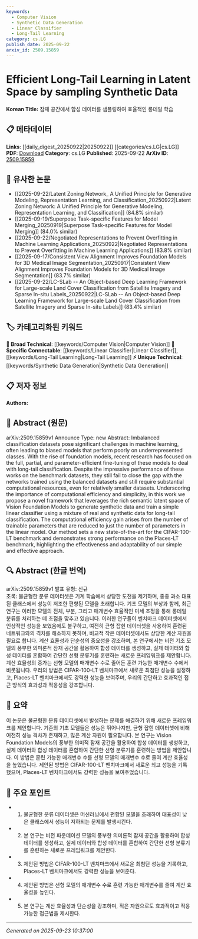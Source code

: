 ```yaml
---
keywords:
  - Computer Vision
  - Synthetic Data Generation
  - Linear Classifier
  - Long-Tail Learning
category: cs.LG
publish_date: 2025-09-22
arxiv_id: 2509.15859
---
```


<!-- KEYWORD_LINKING_METADATA:
{
  "processed_timestamp": "2025-09-23T10:37:00.028647",
  "vocabulary_version": "1.0",
  "selected_keywords": [
    "Computer Vision",
    "Synthetic Data Generation",
    "Linear Classifier",
    "Long-Tail Learning"
  ],
  "rejected_keywords": [],
  "similarity_scores": {
    "Computer Vision": 0.78,
    "Synthetic Data Generation": 0.81,
    "Linear Classifier": 0.79,
    "Long-Tail Learning": 0.84
  },
  "extraction_method": "AI_prompt_based",
  "budget_applied": true,
  "candidates_json": {
    "candidates": [
      {
        "surface": "Vision Foundation Models",
        "canonical": "Computer Vision",
        "aliases": [
          "Vision Models",
          "Vision Foundation"
        ],
        "category": "broad_technical",
        "rationale": "Links to the broader field of computer vision, which is crucial for understanding the context of the paper.",
        "novelty_score": 0.45,
        "connectivity_score": 0.88,
        "specificity_score": 0.65,
        "link_intent_score": 0.78
      },
      {
        "surface": "synthetic data",
        "canonical": "Synthetic Data Generation",
        "aliases": [
          "generated data",
          "artificial data"
        ],
        "category": "unique_technical",
        "rationale": "Synthetic data generation is a unique approach highlighted in the paper for addressing imbalanced datasets.",
        "novelty_score": 0.72,
        "connectivity_score": 0.67,
        "specificity_score": 0.82,
        "link_intent_score": 0.81
      },
      {
        "surface": "linear classifier",
        "canonical": "Linear Classifier",
        "aliases": [
          "linear model"
        ],
        "category": "specific_connectable",
        "rationale": "A linear classifier is a specific technique used in the proposed framework, relevant for linking technical methods.",
        "novelty_score": 0.48,
        "connectivity_score": 0.75,
        "specificity_score": 0.78,
        "link_intent_score": 0.79
      },
      {
        "surface": "long-tail classification",
        "canonical": "Long-Tail Learning",
        "aliases": [
          "long-tail distribution",
          "tail-end classification"
        ],
        "category": "specific_connectable",
        "rationale": "Long-tail classification is a central theme of the paper, connecting to specialized learning challenges.",
        "novelty_score": 0.55,
        "connectivity_score": 0.82,
        "specificity_score": 0.85,
        "link_intent_score": 0.84
      }
    ],
    "ban_list_suggestions": [
      "benchmark datasets",
      "computational resources"
    ]
  },
  "decisions": [
    {
      "candidate_surface": "Vision Foundation Models",
      "resolved_canonical": "Computer Vision",
      "decision": "linked",
      "scores": {
        "novelty": 0.45,
        "connectivity": 0.88,
        "specificity": 0.65,
        "link_intent": 0.78
      }
    },
    {
      "candidate_surface": "synthetic data",
      "resolved_canonical": "Synthetic Data Generation",
      "decision": "linked",
      "scores": {
        "novelty": 0.72,
        "connectivity": 0.67,
        "specificity": 0.82,
        "link_intent": 0.81
      }
    },
    {
      "candidate_surface": "linear classifier",
      "resolved_canonical": "Linear Classifier",
      "decision": "linked",
      "scores": {
        "novelty": 0.48,
        "connectivity": 0.75,
        "specificity": 0.78,
        "link_intent": 0.79
      }
    },
    {
      "candidate_surface": "long-tail classification",
      "resolved_canonical": "Long-Tail Learning",
      "decision": "linked",
      "scores": {
        "novelty": 0.55,
        "connectivity": 0.82,
        "specificity": 0.85,
        "link_intent": 0.84
      }
    }
  ]
}
-->

# Efficient Long-Tail Learning in Latent Space by sampling Synthetic Data

**Korean Title:** 잠재 공간에서 합성 데이터를 샘플링하여 효율적인 롱테일 학습

## 📋 메타데이터

**Links**: [[daily_digest_20250922|20250922]] [[categories/cs.LG|cs.LG]]
**PDF**: [Download](https://arxiv.org/pdf/2509.15859.pdf)
**Category**: cs.LG
**Published**: 2025-09-22
**ArXiv ID**: [2509.15859](https://arxiv.org/abs/2509.15859)

## 🔗 유사한 논문
- [[2025-09-22/Latent Zoning Network_ A Unified Principle for Generative Modeling, Representation Learning, and Classification_20250922|Latent Zoning Network: A Unified Principle for Generative Modeling, Representation Learning, and Classification]] (84.8% similar)
- [[2025-09-19/Superpose Task-specific Features for Model Merging_20250919|Superpose Task-specific Features for Model Merging]] (84.0% similar)
- [[2025-09-22/Negotiated Representations to Prevent Overfitting in Machine Learning Applications_20250922|Negotiated Representations to Prevent Overfitting in Machine Learning Applications]] (83.8% similar)
- [[2025-09-17/Consistent View Alignment Improves Foundation Models for 3D Medical Image Segmentation_20250917|Consistent View Alignment Improves Foundation Models for 3D Medical Image Segmentation]] (83.7% similar)
- [[2025-09-22/LC-SLab -- An Object-based Deep Learning Framework for Large-scale Land Cover Classification from Satellite Imagery and Sparse In-situ Labels_20250922|LC-SLab -- An Object-based Deep Learning Framework for Large-scale Land Cover Classification from Satellite Imagery and Sparse In-situ Labels]] (83.4% similar)

## 🏷️ 카테고리화된 키워드
**🧠 Broad Technical**: [[keywords/Computer Vision|Computer Vision]]
**🔗 Specific Connectable**: [[keywords/Linear Classifier|Linear Classifier]], [[keywords/Long-Tail Learning|Long-Tail Learning]]
**⚡ Unique Technical**: [[keywords/Synthetic Data Generation|Synthetic Data Generation]]

## 📋 저자 정보

**Authors:** 

## 📄 Abstract (원문)

arXiv:2509.15859v1 Announce Type: new 
Abstract: Imbalanced classification datasets pose significant challenges in machine learning, often leading to biased models that perform poorly on underrepresented classes. With the rise of foundation models, recent research has focused on the full, partial, and parameter-efficient fine-tuning of these models to deal with long-tail classification. Despite the impressive performance of these works on the benchmark datasets, they still fail to close the gap with the networks trained using the balanced datasets and still require substantial computational resources, even for relatively smaller datasets. Underscoring the importance of computational efficiency and simplicity, in this work we propose a novel framework that leverages the rich semantic latent space of Vision Foundation Models to generate synthetic data and train a simple linear classifier using a mixture of real and synthetic data for long-tail classification. The computational efficiency gain arises from the number of trainable parameters that are reduced to just the number of parameters in the linear model. Our method sets a new state-of-the-art for the CIFAR-100-LT benchmark and demonstrates strong performance on the Places-LT benchmark, highlighting the effectiveness and adaptability of our simple and effective approach.

## 🔍 Abstract (한글 번역)

arXiv:2509.15859v1 발표 유형: 신규  
초록: 불균형한 분류 데이터셋은 기계 학습에서 상당한 도전을 제기하며, 종종 과소 대표된 클래스에서 성능이 저조한 편향된 모델을 초래합니다. 기초 모델의 부상과 함께, 최근 연구는 이러한 모델의 전체, 부분, 그리고 매개변수 효율적인 미세 조정을 통해 롱테일 분류를 처리하는 데 초점을 맞추고 있습니다. 이러한 연구들이 벤치마크 데이터셋에서 인상적인 성능을 보였음에도 불구하고, 여전히 균형 잡힌 데이터셋을 사용하여 훈련된 네트워크와의 격차를 해소하지 못하며, 비교적 작은 데이터셋에서도 상당한 계산 자원을 필요로 합니다. 계산 효율성과 단순성의 중요성을 강조하며, 본 연구에서는 비전 기초 모델의 풍부한 의미론적 잠재 공간을 활용하여 합성 데이터를 생성하고, 실제 데이터와 합성 데이터를 혼합하여 간단한 선형 분류기를 훈련하는 새로운 프레임워크를 제안합니다. 계산 효율성의 증가는 선형 모델의 매개변수 수로 줄어든 훈련 가능한 매개변수 수에서 비롯됩니다. 우리의 방법은 CIFAR-100-LT 벤치마크에서 새로운 최첨단 성능을 설정하고, Places-LT 벤치마크에서도 강력한 성능을 보여주며, 우리의 간단하고 효과적인 접근 방식의 효과성과 적응성을 강조합니다.

## 📝 요약

이 논문은 불균형한 분류 데이터셋에서 발생하는 문제를 해결하기 위해 새로운 프레임워크를 제안합니다. 기존의 기초 모델들은 성능은 뛰어나지만, 균형 잡힌 데이터셋에 비해 여전히 성능 격차가 존재하고, 많은 계산 자원이 필요합니다. 본 연구는 Vision Foundation Models의 풍부한 의미적 잠재 공간을 활용하여 합성 데이터를 생성하고, 실제 데이터와 합성 데이터를 혼합하여 간단한 선형 분류기를 훈련하는 방법을 제안합니다. 이 방법은 훈련 가능한 매개변수 수를 선형 모델의 매개변수 수로 줄여 계산 효율성을 높였습니다. 제안된 방법은 CIFAR-100-LT 벤치마크에서 새로운 최고 성능을 기록했으며, Places-LT 벤치마크에서도 강력한 성능을 보여주었습니다.

## 🎯 주요 포인트

- 1. 불균형한 분류 데이터셋은 머신러닝에서 편향된 모델을 초래하여 대표성이 낮은 클래스에서 성능이 저하되는 문제를 발생시킨다.
- 2. 본 연구는 비전 파운데이션 모델의 풍부한 의미론적 잠재 공간을 활용하여 합성 데이터를 생성하고, 실제 데이터와 합성 데이터를 혼합하여 간단한 선형 분류기를 훈련하는 새로운 프레임워크를 제안한다.
- 3. 제안된 방법은 CIFAR-100-LT 벤치마크에서 새로운 최첨단 성능을 기록하고, Places-LT 벤치마크에서도 강력한 성능을 보여준다.
- 4. 제안된 방법은 선형 모델의 매개변수 수로 훈련 가능한 매개변수를 줄여 계산 효율성을 높인다.
- 5. 본 연구는 계산 효율성과 단순성을 강조하며, 적은 자원으로도 효과적이고 적응 가능한 접근법을 제시한다.


---

*Generated on 2025-09-23 10:37:00*